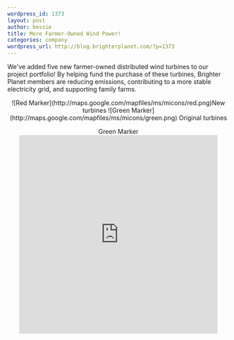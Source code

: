 ```yaml
--- 
wordpress_id: 1373
layout: post
author: bessie
title: More Farmer-Owned Wind Power!
categories: company
wordpress_url: http://blog.brighterplanet.com/?p=1373
---
```

We've added five new farmer-owned distributed wind turbines to our project portfolio! By helping fund the purchase of these turbines, Brighter Planet members are reducing emissions, contributing to a more stable electricity grid, and supporting family farms.

<p style="text-align: center;">
![Red Marker](http://maps.google.com/mapfiles/ms/micons/red.png)New turbines
![Green Marker](http://maps.google.com/mapfiles/ms/micons/green.png) Original turbines
</p>

<p style="text-align: center;">
Green Marker
<iframe width="450" height="450" frameborder="0" scrolling="no" marginheight="0" marginwidth="0" src="http://maps.google.com/maps/ms?ie=UTF8&amp;hl=en&amp;msa=0&amp;msid=115166487954313047671.00046ad47be5249cbacc7&amp;t=p&amp;ll=46.2,-94.8&amp;spn=5.181696,1.686315&amp;output=embed"></iframe>

</p>
